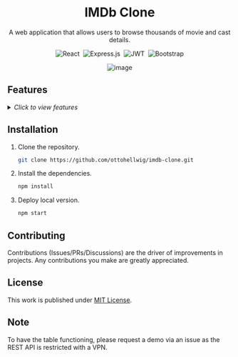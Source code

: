<div align="center">

  # IMDb Clone

  A web application that allows users to browse thousands of movie and cast details.

  ![React](https://img.shields.io/badge/react-%2320232a.svg?style=for-the-badge&logo=react&logoColor=%2361DAFB)&nbsp;
  ![Express.js](https://img.shields.io/badge/express.js-%23404d59.svg?style=for-the-badge&logo=express&logoColor=%2361DAFB)&nbsp;
  ![JWT](https://img.shields.io/badge/JWT-black?style=for-the-badge&logo=JSON%20web%20tokens)&nbsp;
  ![Bootstrap](https://img.shields.io/badge/bootstrap-%238511FA.svg?style=for-the-badge&logo=bootstrap&logoColor=white)
  
  ![image](https://github.com/ottohellwig/imdb-clone/assets/105997582/6242cdcb-bf58-44e2-972d-7d9653612283)


</div>

## Features

<details>
  <summary>
    <i>Click to view features</i>
  </summary>
  <p>

  - JWT verification
  - AG Grid infinite scrolling
  - Luxon formatting/datetime parsing
  - Conditional rendering
  - Movie database REST API
  - User registration/login
  - Movie and cast details/ratings

  </p>
</details>

## Installation

1. Clone the repository.
   
   ```sh
   git clone https://github.com/ottohellwig/imdb-clone.git
   ```

2. Install the dependencies.

   ```sh
   npm install
   ```

3. Deploy local version.

   ```sh
   npm start
   ```

## Contributing

Contributions (Issues/PRs/Discussions) are the driver of improvements in projects. Any contributions you make are greatly appreciated.


## License

This work is published under [MIT License][license].

[license]: https://github.com/ottohellwig/imdb-clone/blob/master/LICENSE

## Note

To have the table functioning, please request a demo via an issue as the REST API is restricted with a VPN.

